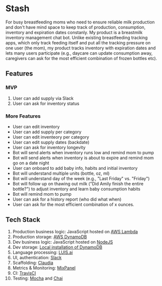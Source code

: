 # Stash
  For busy breastfeeding moms who need to ensure reliable milk production and don't have mind space to keep track of production, consumption, inventory and expiration dates constanly. My product is a breastmilk inventory management chat bot. Unlike existing breastfeeding tracking apps, which only track feeding itself and put all the tracking pressure on one user (the mom), my product tracks inventory with expiration dates and lets many users participate (e.g., daycare can update consumption away, caregivers can ask for the most efficient combination of frozen bottles etc).


## Features
### MVP
1. User can add supply via Slack
1. User can ask for inventory status

### More Features
* User can edit inventory
* User can add supply per category
* User can edit inventeory per category
* User can edit supply dates (backdate)
* User can ask for inventory longevity
* Bot will send alerts when inventory runs low and remind mom to pump
* Bot will send alerts when inventory is about to expire and remind mom go on a date night
* User can onboard to add baby info, habits and initial inventory
* Bot will understand multiple units (bottle, oz, ml)
* Bot will understand day of the week (e.g., "Last Friday" vs. "Friday")
* Bot will follow up on thawing out milk ("Did Amily finish the entire bottle?") to adjust inventory and learn baby consumption habits
* Bot will remind mom to pump
* User can ask for a history report (who did what when)
* User can ask for the most efficient combination of x ounces.

## Tech Stack
1. Production business logic: JavaScript hosted on [AWS Lambda](https://aws.amazon.com/lambda/)
1. Production storage: [AWS DynamoDB](https://aws.amazon.com/dynamodb/)
1. Dev business logic: JavaScript hosted on [NodeJS](https://nodejs.org/en/)
1. Dev storage: [Local installation of DynamoDB](https://aws.amazon.com/blogs/aws/dynamodb-local-for-desktop-development/)
1. Language processing: [LUIS.ai](https://www.luis.ai/)
1. UI, authentication: [Slack](https://slack.com/)
1. Scaffolding: [Claudia](https://github.com/claudiajs/claudia-bot-builder)
1. Metrics & Monitoring: [MixPanel](https://mixpanel.com/)
1. CI: [TravisCI](https://travis-ci.org/)
1. Testing: [Mocha](https://mochajs.org/) and [Chai](http://chaijs.com/)
